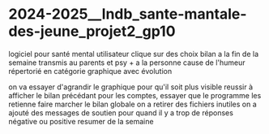 # 2024-2025__lndb_sante-mantale-des-jeune_projet2_gp10
logiciel pour santé mental
utilisateur clique sur des choix
bilan a la fin de la semaine transmis au parents et psy + a la personne
cause de l'humeur répertorié en catégorie
graphique avec évolution

on va essayer d'agrandir le graphique pour qu'il soit plus visible
reussir à afficher le bilan précédant
pour les comptes, essayer que le programme les retienne
faire marcher le bilan globale
on a retirer des fichiers inutiles
on a ajouté des messages de soutien pour quand il y a trop de réponses négative ou positive
resumer de la semaine